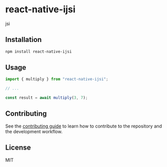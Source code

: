 # react-native-ijsi

jsi

## Installation

```sh
npm install react-native-ijsi
```

## Usage

```js
import { multiply } from "react-native-ijsi";

// ...

const result = await multiply(3, 7);
```

## Contributing

See the [contributing guide](CONTRIBUTING.md) to learn how to contribute to the repository and the development workflow.

## License

MIT
